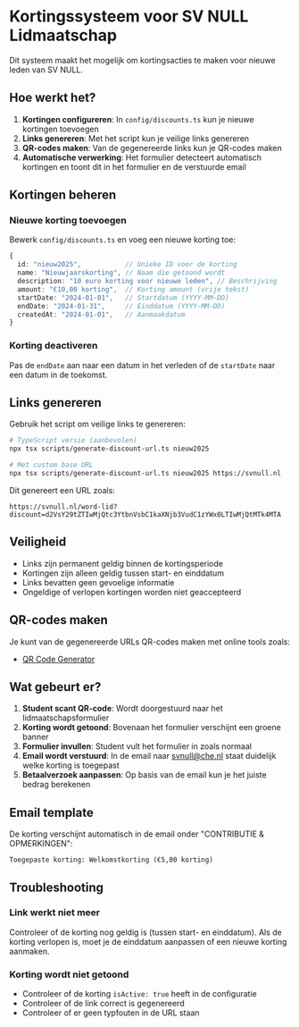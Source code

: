 # Kortingssysteem voor SV NULL Lidmaatschap

Dit systeem maakt het mogelijk om kortingsacties te maken voor nieuwe leden van SV NULL.

## Hoe werkt het?

1. **Kortingen configureren**: In `config/discounts.ts` kun je nieuwe kortingen toevoegen
2. **Links genereren**: Met het script kun je veilige links genereren
3. **QR-codes maken**: Van de gegenereerde links kun je QR-codes maken
4. **Automatische verwerking**: Het formulier detecteert automatisch kortingen en toont dit in het formulier en de verstuurde email

## Kortingen beheren

### Nieuwe korting toevoegen

Bewerk `config/discounts.ts` en voeg een nieuwe korting toe:

```typescript
{
  id: "nieuw2025",           // Unieke ID voor de korting
  name: "Nieuwjaarskorting", // Naam die getoond wordt
  description: "10 euro korting voor nieuwe leden", // Beschrijving
  amount: "€10,00 korting",  // Korting amount (vrije tekst)
  startDate: "2024-01-01",   // Startdatum (YYYY-MM-DD)
  endDate: "2024-01-31",     // Einddatum (YYYY-MM-DD)
  createdAt: "2024-01-01",   // Aanmaakdatum
}
```

### Korting deactiveren

Pas de `endDate` aan naar een datum in het verleden of de `startDate` naar een datum in de toekomst.

## Links genereren

Gebruik het script om veilige links te genereren:

```bash
# TypeScript versie (aanbevolen)
npx tsx scripts/generate-discount-url.ts nieuw2025

# Met custom base URL
npx tsx scripts/generate-discount-url.ts nieuw2025 https://svnull.nl
```

Dit genereert een URL zoals:

```
https://svnull.nl/word-lid?discount=d2VsY29tZTIwMjQtc3YtbnVsbC1kaXNjb3VudC1zYWx0LTIwMjQtMTk4MTA
```

## Veiligheid

- Links zijn permanent geldig binnen de kortingsperiode
- Kortingen zijn alleen geldig tussen start- en einddatum
- Links bevatten geen gevoelige informatie
- Ongeldige of verlopen kortingen worden niet geaccepteerd

## QR-codes maken

Je kunt van de gegenereerde URLs QR-codes maken met online tools zoals:

- [QR Code Generator](https://www.qr-code-generator.com/)

## Wat gebeurt er?

1. **Student scant QR-code**: Wordt doorgestuurd naar het lidmaatschapsformulier
2. **Korting wordt getoond**: Bovenaan het formulier verschijnt een groene banner
3. **Formulier invullen**: Student vult het formulier in zoals normaal
4. **Email wordt verstuurd**: In de email naar svnull@che.nl staat duidelijk welke korting is toegepast
5. **Betaalverzoek aanpassen**: Op basis van de email kun je het juiste bedrag berekenen

## Email template

De korting verschijnt automatisch in de email onder "CONTRIBUTIE & OPMERKINGEN":

```
Toegepaste korting: Welkomstkorting (€5,00 korting)
```

## Troubleshooting

### Link werkt niet meer

Controleer of de korting nog geldig is (tussen start- en einddatum). Als de korting verlopen is, moet je de einddatum aanpassen of een nieuwe korting aanmaken.

### Korting wordt niet getoond

- Controleer of de korting `isActive: true` heeft in de configuratie
- Controleer of de link correct is gegenereerd
- Controleer of er geen typfouten in de URL staan
